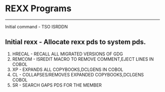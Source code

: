 # REXX Programs

--------------------------------------------------------------------------
Initial command - TSO ISRDDN

Initial rexx - Allocate rexx pds to system pds.
--------------------------------------------------------------------------
1.  HRECAL       - RECALL ALL MIGRATED VERSIONS OF GDG                 
2.  REMCOM       - ISREDIT MACRO TO REMOVE COMMENT,EJECT LINES IN COBOL
3.  XP           - EXPANDS ALL COPYBOOKS,DCLGENS IN COBOL              
4.  CL           - COLLAPSES/REMOVES EXPANDED COPYBOOKS,DCLGENS COBOL  
5.  SR <MEMNAME> - SEARCH GAPS PDS FOR THE MEMBER                      
